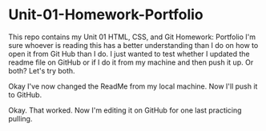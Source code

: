 # Unit-01-Homework-Portfolio
This repo contains my Unit 01 HTML, CSS, and Git Homework: Portfolio
I'm sure whoever is reading this has a better understanding than I do on how to open it from Git Hub than I do. I just wanted to test whether I updated the readme file on GitHub or if I do it from my machine and then push it up. Or both? Let's try both.

Okay I've now changed the ReadMe from my local machine. Now I'll push it to GitHub.

Okay. That worked. Now I'm editing it on GitHub for one last practicing pulling.
